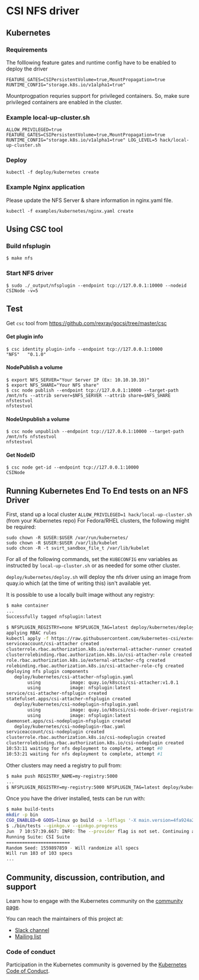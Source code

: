 # CSI NFS driver

## Kubernetes
### Requirements

The folllowing feature gates and runtime config have to be enabled to deploy the driver

```
FEATURE_GATES=CSIPersistentVolume=true,MountPropagation=true
RUNTIME_CONFIG="storage.k8s.io/v1alpha1=true"
```

Mountprogpation requries support for privileged containers. So, make sure privileged containers are enabled in the cluster.

### Example local-up-cluster.sh

```ALLOW_PRIVILEGED=true FEATURE_GATES=CSIPersistentVolume=true,MountPropagation=true RUNTIME_CONFIG="storage.k8s.io/v1alpha1=true" LOG_LEVEL=5 hack/local-up-cluster.sh```

### Deploy

```kubectl -f deploy/kubernetes create```

### Example Nginx application
Please update the NFS Server & share information in nginx.yaml file.

```kubectl -f examples/kubernetes/nginx.yaml create```

## Using CSC tool

### Build nfsplugin
```
$ make nfs
```

### Start NFS driver
```
$ sudo ./_output/nfsplugin --endpoint tcp://127.0.0.1:10000 --nodeid CSINode -v=5
```

## Test
Get ```csc``` tool from https://github.com/rexray/gocsi/tree/master/csc

#### Get plugin info
```
$ csc identity plugin-info --endpoint tcp://127.0.0.1:10000
"NFS"	"0.1.0"
```

#### NodePublish a volume
```
$ export NFS_SERVER="Your Server IP (Ex: 10.10.10.10)"
$ export NFS_SHARE="Your NFS share"
$ csc node publish --endpoint tcp://127.0.0.1:10000 --target-path /mnt/nfs --attrib server=$NFS_SERVER --attrib share=$NFS_SHARE nfstestvol
nfstestvol
```

#### NodeUnpublish a volume
```
$ csc node unpublish --endpoint tcp://127.0.0.1:10000 --target-path /mnt/nfs nfstestvol
nfstestvol
```

#### Get NodeID
```
$ csc node get-id --endpoint tcp://127.0.0.1:10000
CSINode
```

## Running Kubernetes End To End tests on an NFS Driver

First, stand up a local cluster `ALLOW_PRIVILEGED=1 hack/local-up-cluster.sh` (from your Kubernetes repo)
For Fedora/RHEL clusters, the following might be required:
  ```
  sudo chown -R $USER:$USER /var/run/kubernetes/
  sudo chown -R $USER:$USER /var/lib/kubelet
  sudo chcon -R -t svirt_sandbox_file_t /var/lib/kubelet
  ```

For all of the following commands, set the `KUBECONFIG` env variables as instructed by `local-up-cluster.sh` or as needed for some other cluster.

`deploy/kubernetes/deploy.sh` will deploy the nfs driver using an
image from quay.io which (at the time of writing this) isn't available
yet.

It is possible to use a locally built image without any registry:
``` sh
$ make container
...
Successfully tagged nfsplugin:latest

$ NFSPLUGIN_REGISTRY=none NFSPLUGIN_TAG=latest deploy/kubernetes/deploy.sh
applying RBAC rules
kubectl apply -f https://raw.githubusercontent.com/kubernetes-csi/external-attacher/v1.0.1/deploy/kubernetes/rbac.yaml
serviceaccount/csi-attacher created
clusterrole.rbac.authorization.k8s.io/external-attacher-runner created
clusterrolebinding.rbac.authorization.k8s.io/csi-attacher-role created
role.rbac.authorization.k8s.io/external-attacher-cfg created
rolebinding.rbac.authorization.k8s.io/csi-attacher-role-cfg created
deploying nfs plugin components
   deploy/kubernetes/csi-attacher-nfsplugin.yaml
        using           image: quay.io/k8scsi/csi-attacher:v1.0.1
        using           image: nfsplugin:latest
service/csi-attacher-nfsplugin created
statefulset.apps/csi-attacher-nfsplugin created
   deploy/kubernetes/csi-nodeplugin-nfsplugin.yaml
        using           image: quay.io/k8scsi/csi-node-driver-registrar:v1.0.2
        using           image: nfsplugin:latest
daemonset.apps/csi-nodeplugin-nfsplugin created
   deploy/kubernetes/csi-nodeplugin-rbac.yaml
serviceaccount/csi-nodeplugin created
clusterrole.rbac.authorization.k8s.io/csi-nodeplugin created
clusterrolebinding.rbac.authorization.k8s.io/csi-nodeplugin created
10:53:11 waiting for nfs deployment to complete, attempt #0
10:53:21 waiting for nfs deployment to complete, attempt #1
```

Other clusters may need a registry to pull from:
``` sh
$ make push REGISTRY_NAME=my-registry:5000
...
$ NFSPLUGIN_REGISTRY=my-registry:5000 NFSPLUGIN_TAG=latest deploy/kubernetes/deploy.sh
```


Once you have the driver installed, tests can be run with:
``` sh
$ make build-tests
mkdir -p bin
CGO_ENABLED=0 GOOS=linux go build -a -ldflags '-X main.version=4fa924a251193c9eef937042112462433089d658 -extldflags "-static"' -o ./bin/tests ./cmd/tests
$ ./bin/tests --ginkgo.v --ginkgo.progress
Jun  7 10:57:39.667: INFO: The --provider flag is not set. Continuing as if --provider=skeleton had been used.
Running Suite: CSI Suite
========================
Random Seed: 1559897859 - Will randomize all specs
Will run 103 of 103 specs
...

```

## Community, discussion, contribution, and support

Learn how to engage with the Kubernetes community on the [community page](http://kubernetes.io/community/).

You can reach the maintainers of this project at:

- [Slack channel](https://kubernetes.slack.com/messages/sig-storage)
- [Mailing list](https://groups.google.com/forum/#!forum/kubernetes-sig-storage)


### Code of conduct

Participation in the Kubernetes community is governed by the [Kubernetes Code of Conduct](code-of-conduct.md).

[owners]: https://git.k8s.io/community/contributors/guide/owners.md
[Creative Commons 4.0]: https://git.k8s.io/website/LICENSE
